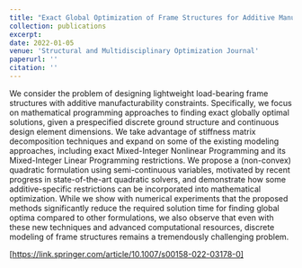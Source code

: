 ```yaml
---
title: "Exact Global Optimization of Frame Structures for Additive Manufacturing"
collection: publications
excerpt:
date: 2022-01-05
venue: 'Structural and Multidisciplinary Optimization Journal'
paperurl: ''
citation: ''
---
```

We consider the problem of designing lightweight load-bearing frame structures with additive manufacturability constraints. Specifically, we focus on mathematical programming approaches to finding exact globally optimal solutions, given a prespecified discrete ground structure and continuous design element dimensions. We take advantage of stiffness matrix decomposition techniques and expand on some of the existing modeling approaches, including exact Mixed-Integer Nonlinear Programming and its Mixed-Integer Linear Programming restrictions. We propose a (non-convex) quadratic formulation using semi-continuous variables, motivated by recent progress in state-of-the-art quadratic solvers, and demonstrate how some additive-specific restrictions can be incorporated into mathematical optimization. While we show with numerical experiments that the proposed methods significantly reduce the required solution time for finding global optima compared to other formulations, we also observe that even with these new techniques and advanced computational resources, discrete modeling of frame structures remains a tremendously challenging problem.

[https://link.springer.com/article/10.1007/s00158-022-03178-0]
